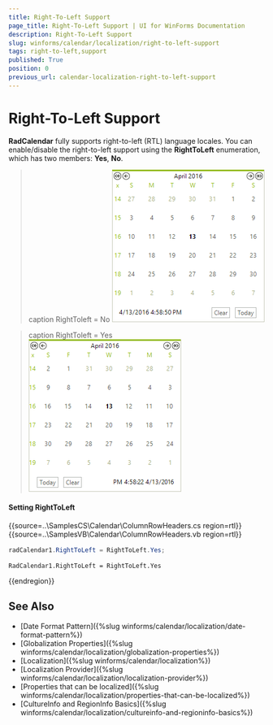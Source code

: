 ```yaml
---
title: Right-To-Left Support
page_title: Right-To-Left Support | UI for WinForms Documentation
description: Right-To-Left Support
slug: winforms/calendar/localization/right-to-left-support
tags: right-to-left,support
published: True
position: 0
previous_url: calendar-localization-right-to-left-support
---
```


# Right-To-Left Support

__RadCalendar__ fully supports right-to-left (RTL) language locales. You can enable/disable the right-to-left support using the __RightToLeft__ enumeration, which has two members: __Yes__, __No__.

>caption RightToleft = No
![calendar-localization-right-to-left-support 001](images/calendar-localization-right-to-left-support001.png)

>caption RightToleft = Yes
![calendar-localization-right-to-left-support 002](images/calendar-localization-right-to-left-support002.png)


#### Setting RightToLeft

{{source=..\SamplesCS\Calendar\ColumnRowHeaders.cs region=rtl}} 
{{source=..\SamplesVB\Calendar\ColumnRowHeaders.vb region=rtl}} 

````C#
radCalendar1.RightToLeft = RightToLeft.Yes;

````
````VB.NET
RadCalendar1.RightToLeft = RightToLeft.Yes

````

{{endregion}} 

## See Also

* [Date Format Pattern]({%slug winforms/calendar/localization/date-format-pattern%})
* [Globalization Properties]({%slug winforms/calendar/localization/globalization-properties%})
* [Localization]({%slug  winforms/calendar/localization%})
* [Localization Provider]({%slug winforms/calendar/localization/localization-provider%})
* [Properties that can be localized]({%slug winforms/calendar/localization/properties-that-can-be-localized%})
* [CultureInfo and RegionInfo Basics]({%slug winforms/calendar/localization/cultureinfo-and-regioninfo-basics%})

